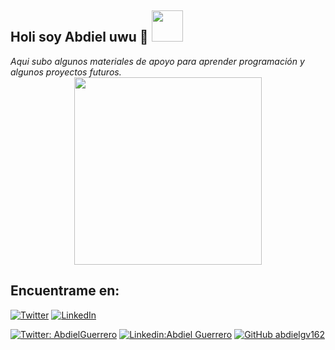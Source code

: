 <h2> Holi soy Abdiel uwu 👋 <img src="https://64.media.tumblr.com/078e9f85df484e8cd126750de41bfdeb/tumblr_mu3ysqJuyr1rmj009o1_400.gifv" width="50"></h2>
<i>Aqui subo algunos materiales de apoyo para aprender programación y algunos proyectos futuros.</i>

<div align="center">
    <img src="https://media1.tenor.com/images/d6a87bc63b7c4e449d8b3836f4aea8b4/tenor.gif?itemid=10889198" width="300" height="300" >
</div>

## Encuentrame en: 
[![Twitter](https://user-images.githubusercontent.com/282759/84680160-40c90c80-af00-11ea-8390-bb86858c5fa5.png)](https://twitter.com/AbdielGuerrer20) 
[![LinkedIn](https://user-images.githubusercontent.com/282759/84680162-4161a300-af00-11ea-912c-8f32e5cc1676.png)](https://www.linkedin.com/in/abdiel-guerrero-360a39195/)

[![Twitter: AbdielGuerrero](https://img.shields.io/twitter/follow/AbdielGuerrer20?style=social)](https://twitter.com/AbdielGuerrer20)
[![Linkedin:Abdiel Guerrero](https://img.shields.io/badge/-AbdielGuerrero-blue?style=flat-square&logo=Linkedin&logoColor=white&link=https://www.linkedin.com/in/abdiel-guerrero-360a39195/)](https://www.linkedin.com/in/abdiel-guerrero-360a39195/)
[![GitHub abdielgv162](https://img.shields.io/github/followers/abdielgv162?label=follow&style=social)](https://github.com/abdielgv162)
